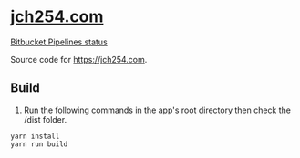 # [jch254.com](https://jch254.com)

[Bitbucket Pipelines status](https://bitbucket.org/jch254/jch254.com/addon/pipelines/home)

Source code for https://jch254.com.

## Build
1. Run the following commands in the app's root directory then check the /dist folder.

```
yarn install
yarn run build
```
